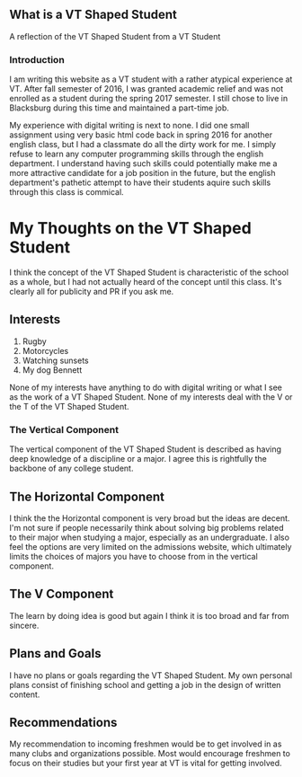 ##  What is a VT Shaped Student

A reflection of the VT Shaped Student from a VT Student 



### Introduction

I am writing this website as a VT student with a rather atypical experience at VT. After fall semester of 2016, I was granted academic relief and was not enrolled as a student during the spring 2017 semester. I still chose to live in Blacksburg during this time and maintained a part-time job.

My experience with digital writing is next to none. I did one small assignment using very basic html code back in spring 2016 for another english class, but I had a classmate do all the dirty work for me. I simply refuse to learn any computer programming skills through the english department. I understand having such skills could potentially make me a more attractive candidate for a job position in the future, but the english department's pathetic attempt to have their students aquire such skills through this class is commical.  


# My Thoughts on the VT Shaped Student 

I think the concept of the VT Shaped Student is characteristic of the school as a whole, but I had not actually heard of the concept until this class. It's clearly all for publicity and PR if you ask me. 

## Interests

1. Rugby 
2. Motorcycles 
3. Watching sunsets 
4. My dog Bennett 

None of my interests have anything to do with digital writing or what I see as the work of a VT Shaped Student. None of my interests deal with the V or the T of the VT Shaped Student. 

### The Vertical Component 

The vertical component of the VT Shaped Student is described as having deep knowledge of a discipline or a major. I agree this is rightfully the backbone of any college student. 

## The Horizontal Component 

I think the the Horizontal component is very broad but the ideas are decent. I'm not sure if people necessarily think about solving big problems related to their major when studying a major, especially as an undergraduate. I also feel the options are very limited on the admissions website, which ultimately limits the choices of majors you have to choose from in the vertical component. 

## The V Component

The learn by doing idea is good but again I think it is too broad and far from sincere. 

## Plans and Goals 

I have no plans or goals regarding the VT Shaped Student. My own personal plans consist of finishing school and getting a job in the design of written content. 

## Recommendations

My recommendation to incoming freshmen would be to get involved in as many clubs and organizations possible. Most would encourage freshmen to focus on their studies but your first year at VT is vital for getting involved.

